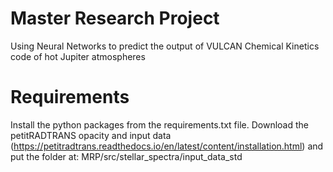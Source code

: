 # Master Research Project
Using Neural Networks to predict the output of VULCAN Chemical Kinetics code of hot Jupiter atmospheres

# Requirements
Install the python packages from the requirements.txt file. Download the petitRADTRANS opacity and input data (https://petitradtrans.readthedocs.io/en/latest/content/installation.html) and put the folder at: MRP/src/stellar_spectra/input_data_std
